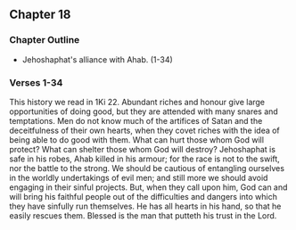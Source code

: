 ## Chapter 18

### Chapter Outline

- Jehoshaphat's alliance with Ahab. (1-34)

### Verses 1-34

This history we read in 1Ki 22. Abundant riches and honour give large opportunities of doing good, but they are attended with many snares and temptations. Men do not know much of the artifices of Satan and the deceitfulness of their own hearts, when they covet riches with the idea of being able to do good with them. What can hurt those whom God will protect? What can shelter those whom God will destroy? Jehoshaphat is safe in his robes, Ahab killed in his armour; for the race is not to the swift, nor the battle to the strong. We should be cautious of entangling ourselves in the worldly undertakings of evil men; and still more we should avoid engaging in their sinful projects. But, when they call upon him, God can and will bring his faithful people out of the difficulties and dangers into which they have sinfully run themselves. He has all hearts in his hand, so that he easily rescues them. Blessed is the man that putteth his trust in the Lord.


